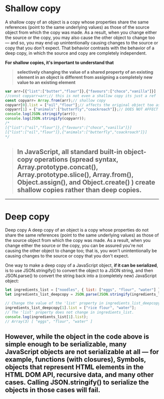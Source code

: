# Shallow copy
A shallow copy of an object is a copy whose properties share the same references (point to the same underlying values) as those of the source object from which the copy was made. As a result, when you change either the source or the copy, you may also cause the other object to change too — and so, you may end up unintentionally causing changes to the source or copy that you don't expect. That behavior contrasts with the behavior of a deep copy, in which the source and copy are completely independent.

**For shallow copies, it's important to understand that**
> **selectively changing the value of a shared property of an existing**
> **element in an object is different from assigning a completely new**
>  **value to an existing element**

```js
var arr=[{"list":["butter","flour"]},{"favours":["choco","vanilla"]}]
//const copyarr=arr;// this is not even a shallow copy its just a ref
const copyarr= Array.from(arr);// shallow copy
copyarr[0].list = ["oil","flour"];// affects the original object too as obj is shared
copyarr[1] = {"animals":["butterfly","coackroach"]};// DOES NOT AFFECT ORIGINAL OBJECT
console.log(JSON.stringify(arr));
console.log(JSON.stringify(copyarr));
/*
[{"list":["oil","flour"]},{"favours":["choco","vanilla"]}]
[{"list":["oil","flour"]},{"animals":["butterfly","coackroach"]}]
*/

```
> ## In JavaScript, all standard built-in object-copy operations (spread syntax, Array.prototype.concat(), Array.prototype.slice(), Array.from(), **Object.assign()**, and **Object.create()** ) create shallow copies rather than deep copies.

---
# Deep copy

Deep copy
A deep copy of an object is a copy whose properties do not share the same references (point to the same underlying values) as those of the source object from which the copy was made. As a result, when you change either the source or the copy, you can be assured you're not causing the other object to change too; that is, you won't unintentionally be causing changes to the source or copy that you don't expect.

One way to make a deep copy of a JavaScript object, **if it can be serialized**, is to use JSON.stringify() to convert the object to a JSON string, and then JSON.parse() to convert the string back into a (completely new) JavaScript object:

```js
let ingredients_list = ["noodles", { list: ["eggs", "flour", "water"] }];
let ingredients_list_deepcopy = JSON.parse(JSON.stringify(ingredients_list));

// Change the value of the 'list' property in ingredients_list_deepcopy.
ingredients_list_deepcopy[1].list = ["rice flour", "water"];
// The 'list' property does not change in ingredients_list.
console.log(ingredients_list[1].list);
// Array(3) [ "eggs", "flour", "water" ]
```

## However, while the object in the code above is simple enough to be serializable, **many JavaScript objects are not serializable at all** — for example, functions (with closures), Symbols, objects that represent HTML elements in the HTML DOM API, recursive data, and many other cases. Calling JSON.stringify() to serialize the objects in those cases will fail.
##
